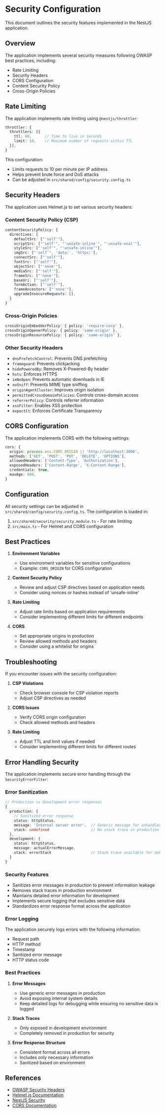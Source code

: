 # Security Configuration

This document outlines the security features implemented in the NestJS application.

## Overview

The application implements several security measures following OWASP best practices, including:

- Rate Limiting
- Security Headers
- CORS Configuration
- Content Security Policy
- Cross-Origin Policies

## Rate Limiting

The application implements rate limiting using `@nestjs/throttler`:

```typescript
throttler: {
  throttlers: [{
    ttl: 60,      // Time to live in seconds
    limit: 10,    // Maximum number of requests within TTL
  }],
}
```

This configuration:
- Limits requests to 10 per minute per IP address
- Helps prevent brute force and DoS attacks
- Can be adjusted in `src/shared/config/security.config.ts`

## Security Headers

The application uses Helmet.js to set various security headers:

### Content Security Policy (CSP)
```typescript
contentSecurityPolicy: {
  directives: {
    defaultSrc: ["'self'"],
    scriptSrc: ["'self'", "'unsafe-inline'", "'unsafe-eval'"],
    styleSrc: ["'self'", "'unsafe-inline'"],
    imgSrc: ["'self'", 'data:', 'https:'],
    connectSrc: ["'self'"],
    fontSrc: ["'self'"],
    objectSrc: ["'none'"],
    mediaSrc: ["'self'"],
    frameSrc: ["'none'"],
    baseUri: ["'self'"],
    formAction: ["'self'"],
    frameAncestors: ["'none'"],
    upgradeInsecureRequests: [],
  }
}
```

### Cross-Origin Policies
```typescript
crossOriginEmbedderPolicy: { policy: 'require-corp' },
crossOriginOpenerPolicy: { policy: 'same-origin' },
crossOriginResourcePolicy: { policy: 'same-origin' },
```

### Other Security Headers
- `dnsPrefetchControl`: Prevents DNS prefetching
- `frameguard`: Prevents clickjacking
- `hidePoweredBy`: Removes X-Powered-By header
- `hsts`: Enforces HTTPS
- `ieNoOpen`: Prevents automatic downloads in IE
- `noSniff`: Prevents MIME type sniffing
- `originAgentCluster`: Improves origin isolation
- `permittedCrossDomainPolicies`: Controls cross-domain access
- `referrerPolicy`: Controls referrer information
- `xssFilter`: Enables XSS protection
- `expectCt`: Enforces Certificate Transparency

## CORS Configuration

The application implements CORS with the following settings:

```typescript
cors: {
  origin: process.env.CORS_ORIGIN || 'http://localhost:3000',
  methods: ['GET', 'POST', 'PUT', 'DELETE', 'OPTIONS'],
  allowedHeaders: ['Content-Type', 'Authorization'],
  exposedHeaders: ['Content-Range', 'X-Content-Range'],
  credentials: true,
  maxAge: 600,
}
```

## Configuration

All security settings can be adjusted in `src/shared/config/security.config.ts`. The configuration is loaded in:

1. `src/shared/security/security.module.ts` - For rate limiting
2. `src/main.ts` - For Helmet and CORS configuration

## Best Practices

1. **Environment Variables**
   - Use environment variables for sensitive configurations
   - Example: `CORS_ORIGIN` for CORS configuration

2. **Content Security Policy**
   - Review and adjust CSP directives based on application needs
   - Consider using nonces or hashes instead of 'unsafe-inline'

3. **Rate Limiting**
   - Adjust rate limits based on application requirements
   - Consider implementing different limits for different endpoints

4. **CORS**
   - Set appropriate origins in production
   - Review allowed methods and headers
   - Consider using a whitelist for origins

## Troubleshooting

If you encounter issues with the security configuration:

1. **CSP Violations**
   - Check browser console for CSP violation reports
   - Adjust CSP directives as needed

2. **CORS Issues**
   - Verify CORS origin configuration
   - Check allowed methods and headers

3. **Rate Limiting**
   - Adjust TTL and limit values if needed
   - Consider implementing different limits for different routes

## Error Handling Security

The application implements secure error handling through the `SecurityErrorFilter`:

### Error Sanitization
```typescript
// Production vs Development error responses
{
  production: {
    // Sanitized error response
    status: httpStatus,
    message: 'Internal server error',  // Generic message for unhandled errors
    stack: undefined                   // No stack trace in production
  },
  development: {
    status: httpStatus,
    message: actualErrorMessage,
    stack: errorStack                  // Stack trace available for debugging
  }
}
```

### Security Features
- Sanitizes error messages in production to prevent information leakage
- Removes stack traces in production environment
- Maintains detailed error information for development
- Implements secure logging that excludes sensitive data
- Standardizes error response format across the application

### Error Logging
The application securely logs errors with the following information:
- Request path
- HTTP method
- Timestamp
- Sanitized error message
- HTTP status code

### Best Practices
1. **Error Messages**
   - Use generic error messages in production
   - Avoid exposing internal system details
   - Keep detailed logs for debugging while ensuring no sensitive data is logged

2. **Stack Traces**
   - Only exposed in development environment
   - Completely removed in production for security

3. **Error Response Structure**
   - Consistent format across all errors
   - Includes only necessary information
   - Sanitized based on environment

## References

- [OWASP Security Headers](https://owasp.org/www-project-secure-headers/)
- [Helmet.js Documentation](https://helmetjs.github.io/)
- [NestJS Security](https://docs.nestjs.com/security)
- [CORS Documentation](https://developer.mozilla.org/en-US/docs/Web/HTTP/CORS) 